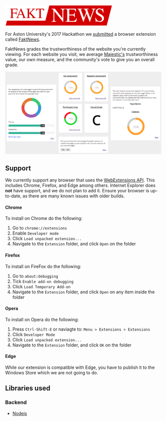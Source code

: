[![FaktNews](public/images/logo-header.png "Logo")](http://faktnews.org)

For Aston University's 2017 Hackathon we <a href="https://devpost.com/software/faktnews">submitted</a> a browser extension called <a href="http://faktnews.org/">FaktNews</a>.

FaktNews grades the trustworthiness of the website you're currently viewing. For each website you visit, we average [Majestic's](https://majestic.com) trustworthiness value, our own measure, and the community's vote to give you an overall grade.

![Example](public/images/devmode.png "Example data")

## Support

We currently support any browser that uses the [WebExtensions API](https://browserext.github.io). This includes Chrome, Firefox, and Edge among others. Internet Explorer does **not** have support, and we do not plan to add it. Ensure your browser is up-to-date, as there are many known issues with older builds.


#### Chrome

To install on Chrome do the following:
1. Go to `chrome://extensions`
2. Enable `Developer mode`
3. Click `Load unpacked extension...`
4. Navigate to the `Extension` folder, and click `Open` on the folder


#### Firefox

To install on FireFox do the following:
1. Go to `about:debugging`
2. Tick `Enable add-on debugging`
3. Click `Load Temporary Add-on`
4. Navigate to the `Extension` folder, and click `Open` on any item inside the folder


#### Opera

To install on Opera do the following:
1. Press `Ctrl-Shift-E` or naviagte to: `Menu > Extensions > Extensions`
2. Click `Developer Mode`
3. Click `Load unpacked extension...`
4. Navigate to the `Extension` folder, and click `OK` on the folder


#### Edge

While our extension is compatible with Edge, you have to publish it to the Windows Store which we are not going to do.


## Libraries used

### Backend

- [Nodejs](https://nodejs.org/en/about/)
